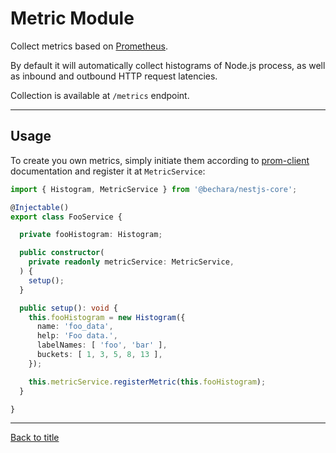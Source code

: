 # Metric Module

Collect metrics based on [Prometheus](https://prometheus.io/).

By default it will automatically collect histograms of Node.js process, as well as inbound and outbound HTTP request latencies.

Collection is available at `/metrics` endpoint.

---

## Usage

To create you own metrics, simply initiate them according to [prom-client](https://www.npmjs.com/package/prom-client) documentation and register it at `MetricService`:

```ts
import { Histogram, MetricService } from '@bechara/nestjs-core';

@Injectable()
export class FooService {

  private fooHistogram: Histogram;

  public constructor(
    private readonly metricService: MetricService,
  ) {
    setup();
  }

  public setup(): void {
    this.fooHistogram = new Histogram({
      name: 'foo_data',
      help: 'Foo data.',
      labelNames: [ 'foo', 'bar' ],
      buckets: [ 1, 3, 5, 8, 13 ],
    });

    this.metricService.registerMetric(this.fooHistogram);
  }

}
```

---

[Back to title](../../README.md)
